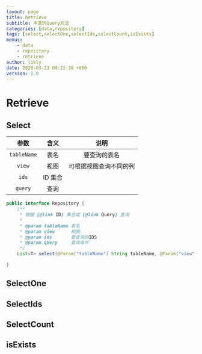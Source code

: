 ```yaml
---
layout: page
title: Retrieve
subtitle: 丰富的Query方法
categories: [data,repository]
tags: [select,selectOne,selectIds,selectCount,isExists]
menus:
    - data
    - repository
    - retrieve
author: likly
date: 2020-03-23 09:22:38 +800
version: 1.0
---
```


# Retrieve

## Select


|    参数     |  含义  |                         说明                         |
| :---------: | :----: | :--------------------------------------------------: |
| `tableName` |  表名  |                     要查询的表名                     |
|   `view`    |  视图  |                可根据视图查询不同的列                |
|    `ids`    |  ID 集合 |                                                  |
|   `query`  | 查询   |                                                    |


```java
public interface Repository {
    /**
     * 根据 {@link ID} 集合或 {@link Query} 查询
     *
     * @param tableName 表名
     * @param view      视图
     * @param ids       要查询的IDS
     * @param query     查询条件
     */
    List<T> select(@Param("tableName") String tableName, @Param("view") Class<?> view, @Param("ids") Collection<ID> ids, @Param("query") Query query);

}
```

## SelectOne

## SelectIds

## SelectCount

## isExists